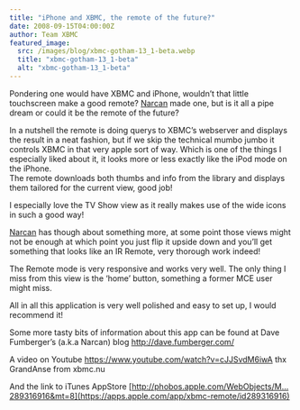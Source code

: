 ```yaml
---
title: "iPhone and XBMC, the remote of the future?"
date: 2008-09-15T04:00:00Z
author: Team XBMC
featured_image:
  src: /images/blog/xbmc-gotham-13_1-beta.webp
  title: "xbmc-gotham-13_1-beta"
  alt: "xbmc-gotham-13_1-beta"
---
```


Pondering one would have XBMC and iPhone, wouldn’t that little touchscreen make a good remote? [Narcan](https://forum.kodi.tv/member.php?action=profile&amp;uid=29109) made one, but is it all a pipe dream or could it be the remote of the future?

In a nutshell the remote is doing querys to XBMC’s webserver and displays the result in a neat fashion, but if we skip the technical mumbo jumbo it controls XBMC in that very apple sort of way. Which is one of the things I especially liked about it, it looks more or less exactly like the iPod mode on the iPhone.  
The remote downloads both thumbs and info from the library and displays them tailored for the current view, good job!

I especially love the TV Show view as it really makes use of the wide icons in such a good way!

[Narcan](https://forum.kodi.tv/member.php?action=profile&amp;uid=29109) has though about something more, at some point those views might not be enough at which point you just flip it upside down and you’ll get something that looks like an IR Remote, very thorough work indeed!

The Remote mode is very responsive and works very well. The only thing I miss from this view is the ‘home’ button, something a former MCE user might miss.

All in all this application is very well polished and easy to set up, I would recommend it!

Some more tasty bits of information about this app can be found at Dave Fumberger’s (a.k.a Narcan) blog <http://dave.fumberger.com/>

A video on Youtube <https://www.youtube.com/watch?v=cJJSvdM6iwA> thx GrandAnse from xbmc.nu

And the link to iTunes AppStore [http://phobos.apple.com/WebObjects/M…289316916&mt=8](https://apps.apple.com/app/xbmc-remote/id289316916)
